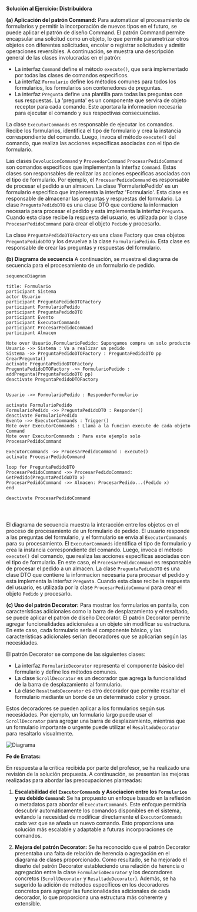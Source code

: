 **Solución al Ejercicio: Distribuidora**

**(a) Aplicación del patrón Command:**
Para automatizar el procesamiento de formularios y permitir la incorporación de nuevos tipos en el futuro, se puede aplicar el patrón de diseño Command. El patrón Command permite encapsular una solicitud como un objeto, lo que permite parametrizar otros objetos con diferentes solicitudes, encolar o registrar solicitudes y admitir operaciones reversibles.
 A continuación, se muestra una descripción general de las clases involucradas en el patrón:


- La interfaz `Command` define el método `execute()`, que será implementado por todas las clases de comandos específicos.
- La interfaz `Formulario` define los métodos comunes para todos los formularios, los formularios son contenedores de preguntas.
- La interfaz `Pregunta` define una plantilla para todas las preguntas con sus respuestas. La 'pregunta' es un componente que servira de objeto receptor para cada comando. Este aportara la informacion necesaria para ejecutar el comando y sus respectivas consecuencias.


La clase `ExecutorCommands` es responsable de ejecutar los comandos. Recibe los formularios, identifica el tipo de formulario y crea la instancia correspondiente del comando. Luego, invoca el método `execute()` del comando, que realiza las acciones específicas asociadas con el tipo de formulario.

Las clases `DevolucionCommand` y `ProveedorCommand` `ProcesarPedidoCommand` son comandos específicos que implementan la interfaz `Command`. Estas clases son responsables de realizar las acciones específicas asociadas con el tipo de formulario. Por ejemplo, el `ProcesarPedidoCommand` es responsable de procesar el pedido a un almacen. La clase 'FormularioPedido' es un formulario especifico que implementa la interfaz 'Formulario'. Esta clase es responsable de almacenar las preguntas y respuestas del formulario.
La clase `PreguntaPedidoDTO` es una clase DTO que contiene la informacion necesaria para procesar el pedido y esta implementa la interfaz `Pregunta`. Cuando esta clase recibe la respuesta del usuario, es utilizada por la clase `ProcesarPedidoCommand` para crear el objeto `Pedido` y procesarlo.

La clase `PreguntaPedidoDTOFactory` es una clase Factory que crea objetos `PreguntaPedidoDTO` y los devuelve a la clase `FormularioPedido`. Esta clase es responsable de crear las preguntas y respuestas del formulario.

**(b) Diagrama de secuencia**
A continuación, se muestra el diagrama de secuencia para el procesamiento de un formulario de pedido.
```mermaid
sequenceDiagram

title: Formulario
participant Sistema
actor Usuario
participant PreguntaPedidoDTOFactory
participant FormularioPedido
participant PreguntaPedidoDTO
participant Evento
participant ExecutorCommands
participant ProcesarPedidoCommand
participant Almacen

Note over Usuario,FormularioPedido: Supongamos compra un solo producto
Usuario ->> Sistema : Va a realizar un pedido
Sistema ->> PreguntaPedidoDTOFactory : PreguntaPedidoDTO pp CrearPregunta()
activate PreguntaPedidoDTOFactory
PreguntaPedidoDTOFactory ->> FormularioPedido : addPregunta(PreguntaPedidoDTO pp)
deactivate PreguntaPedidoDTOFactory


Usuario ->> FormularioPedido : ResponderFormulario

activate FormularioPedido
FormularioPedido ->> PreguntaPedidoDTO : Responder()
deactivate FormularioPedido
Evento ->> ExecutorCommands : Trigger()
Note over ExecutorCommands : Llama a la funcion execute de cada objeto Command
Note over ExecutorCommands : Para este ejemplo solo ProcesarPedidoCommand

ExecutorCommands ->> ProcesarPedidoCommand : execute()
activate ProcesarPedidoCommand

loop for PreguntaPedidoDTO
ProcesarPedidoCommand ->> ProcesarPedidoCommand: GetPedido(PreguntaPedidoDTO x)
ProcesarPedidoCommand ->> Almacen: ProcesarPedido...(Pedido x)
end

deactivate ProcesarPedidoCommand




```

 El diagrama de secuencia muestra la interacción entre los objetos en el proceso de procesamiento de un formulario de pedido. El usuario responde a las preguntas del formulario, y el formulario se envía al `ExecutorCommands` para su procesamiento. El `ExecutorCommands` identifica el tipo de formulario y crea la instancia correspondiente del comando. Luego, invoca el método `execute()` del comando, que realiza las acciones específicas asociadas con el tipo de formulario. En este caso, el `ProcesarPedidoCommand` es responsable de procesar el pedido a un almacen. La clase `PreguntaPedidoDTO` es una clase DTO que contiene la informacion necesaria para procesar el pedido y esta implementa la interfaz `Pregunta`. Cuando esta clase recibe la respuesta del usuario, es utilizada por la clase `ProcesarPedidoCommand` para crear el objeto `Pedido` y procesarlo.


**(c) Uso del patrón Decorator:**
Para mostrar los formularios en pantalla, con características adicionales como la barra de desplazamiento y el resaltado, se puede aplicar el patrón de diseño Decorator. El patrón Decorator permite agregar funcionalidades adicionales a un objeto sin modificar su estructura. En este caso, cada formulario sería el componente básico, y las características adicionales serían decoradores que se aplicarían según las necesidades.

El patrón Decorator se compone de las siguientes clases:

- La interfaz `FormularioDecorator` representa el componente básico del formulario y define los métodos comunes.
- La clase `ScrollDecorator` es un decorador que agrega la funcionalidad de la barra de desplazamiento al formulario.
- La clase `ResaltadoDecorator` es otro decorador que permite resaltar el formulario mediante un borde de un determinado color y grosor.

Estos decoradores se pueden aplicar a los formularios según sus necesidades. Por ejemplo, un formulario largo puede usar el `ScrollDecorator` para agregar una barra de desplazamiento, mientras que un formulario importante o urgente puede utilizar el `ResaltadoDecorator` para resaltarlo visualmente.

![Diagrama](/diagrama.png)


**Fe de Erratas:**

En respuesta a la crítica recibida por parte del profesor, se ha realizado una revisión de la solución propuesta. A continuación, se presentan las mejoras realizadas para abordar las preocupaciones planteadas:

1. **Escalabilidad del `ExecutorCommands` y Asociacion entre los `Formularios` y su debido `Command`:** Se ha propuesto un enfoque basado en la reflexión o metadatos para abordar el `ExecutorCommands`. Este enfoque permitiría descubrir automáticamente los comandos disponibles en el sistema, evitando la necesidad de modificar directamente el `ExecutorCommands` cada vez que se añada un nuevo comando. Esto proporciona una solución más escalable y adaptable a futuras incorporaciones de comandos.

3. **Mejora del patrón Decorator:** Se ha reconocido que el patrón Decorator presentaba una falta de relación de herencia o agregación en el diagrama de clases proporcionado. Como resultado, se ha mejorado el diseño del patrón Decorator estableciendo una relación de herencia o agregación entre la clase `FormularioDecorator` y los decoradores concretos (`ScrollDecorator` y `ResaltadoDecorator`). Además, se ha sugerido la adición de métodos específicos en los decoradores concretos para agregar las funcionalidades adicionales de cada decorador, lo que proporciona una estructura más coherente y extensible.

